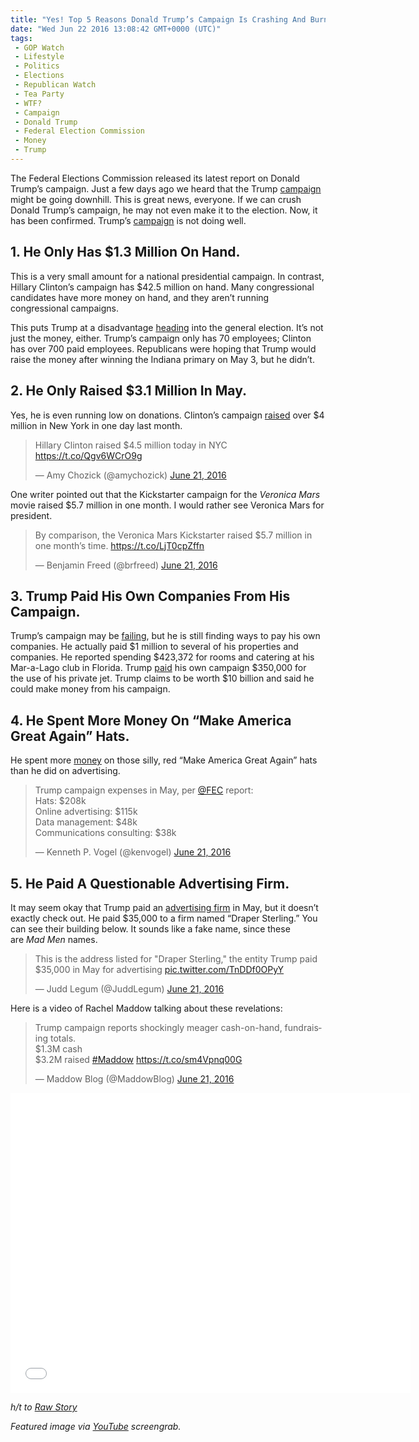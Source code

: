 ```yaml
---
title: "Yes! Top 5 Reasons Donald Trump’s Campaign Is Crashing And Burning (TWEETS AND VIDEO)"
date: "Wed Jun 22 2016 13:08:42 GMT+0000 (UTC)"
tags: 
 - GOP Watch
 - Lifestyle
 - Politics
 - Elections
 - Republican Watch
 - Tea Party
 - WTF?
 - Campaign
 - Donald Trump
 - Federal Election Commission
 - Money
 - Trump
---
```

<p><!-- Quick Adsense WordPress Plugin: http://quicksense.net/ --></p><p>The Federal Elections Commission released its latest report on Donald Trump&#x2019;s campaign. Just a few days ago we heard that the Trump <a href="http://www.liberalamerica.org/2016/06/20/new-york-times-trump-may-be-too-broke-to-campaign/" target="_blank">campaign</a> might be going downhill. This is great news, everyone. If we can crush Donald Trump&#x2019;s campaign, he may not even make it to the election. Now, it has been confirmed. Trump&#x2019;s <a href="http://www.rawstory.com/2016/06/here-are-5-bombshell-revelations-that-show-trumps-campaign-is-a-massive-con-job/" onclick="__gaTracker(&apos;send&apos;, &apos;event&apos;, &apos;outbound-article&apos;, &apos;http://www.rawstory.com/2016/06/here-are-5-bombshell-revelations-that-show-trumps-campaign-is-a-massive-con-job/&apos;, &apos;campaign&apos;);" target="_blank">campaign</a> is not doing well.</p><h2>1. He Only Has $1.3 Million On Hand.</h2><p>This is a very small amount for a national presidential campaign. In contrast, Hillary Clinton&#x2019;s campaign has $42.5 million on hand. Many congressional candidates have more money on hand, and they aren&#x2019;t running congressional campaigns.</p><p>This puts Trump at a disadvantage <a href="http://www.politico.com/story/2016/06/scrawny-trump-campaign-sputters-into-general-224580" onclick="__gaTracker(&apos;send&apos;, &apos;event&apos;, &apos;outbound-article&apos;, &apos;http://www.politico.com/story/2016/06/scrawny-trump-campaign-sputters-into-general-224580&apos;, &apos;heading&apos;);" target="_blank">heading</a> into the general election. It&#x2019;s not just the money, either. Trump&#x2019;s campaign only has 70 employees; Clinton has over 700 paid employees. Republicans were hoping that Trump would raise the money after winning the Indiana primary on May 3, but he didn&#x2019;t.</p><h2>2. He Only Raised $3.1 Million In May.</h2><p>Yes, he is even running low on donations. Clinton&#x2019;s campaign <a href="http://www.rawstory.com/2016/06/here-are-5-bombshell-revelations-that-show-trumps-campaign-is-a-massive-con-job/" onclick="__gaTracker(&apos;send&apos;, &apos;event&apos;, &apos;outbound-article&apos;, &apos;http://www.rawstory.com/2016/06/here-are-5-bombshell-revelations-that-show-trumps-campaign-is-a-massive-con-job/&apos;, &apos;raised&apos;);" target="_blank">raised</a> over $4 million in New York in one day last month.</p><blockquote class="twitter-tweet" data-width="500"><p lang="en" dir="ltr">Hillary Clinton raised $4.5 million today in NYC <a href="https://t.co/Qgv6WCrO9g" onclick="__gaTracker(&apos;send&apos;, &apos;event&apos;, &apos;outbound-article&apos;, &apos;https://t.co/Qgv6WCrO9g&apos;, &apos;https://t.co/Qgv6WCrO9g&apos;);">https://t.co/Qgv6WCrO9g</a></p>
<p>&#x2014; Amy Chozick (@amychozick) <a href="https://twitter.com/amychozick/status/745070091386109953" onclick="__gaTracker(&apos;send&apos;, &apos;event&apos;, &apos;outbound-article&apos;, &apos;https://twitter.com/amychozick/status/745070091386109953&apos;, &apos;June 21, 2016&apos;);">June 21, 2016</a></p></blockquote><p><script async src="//platform.twitter.com/widgets.js" charset="utf-8"></script></p><p>One writer pointed out that the Kickstarter campaign for the&#xA0;<em>Veronica Mars</em> movie raised $5.7 million in one month. I would rather see Veronica Mars for president.</p><blockquote class="twitter-tweet" data-width="500"><p lang="en" dir="ltr">By comparison, the Veronica Mars Kickstarter raised $5.7 million in one month&#x2019;s time. <a href="https://t.co/LjT0cpZffn" onclick="__gaTracker(&apos;send&apos;, &apos;event&apos;, &apos;outbound-article&apos;, &apos;https://t.co/LjT0cpZffn&apos;, &apos;https://t.co/LjT0cpZffn&apos;);">https://t.co/LjT0cpZffn</a></p>
<p>&#x2014; Benjamin Freed (@brfreed) <a href="https://twitter.com/brfreed/status/745072206116356096" onclick="__gaTracker(&apos;send&apos;, &apos;event&apos;, &apos;outbound-article&apos;, &apos;https://twitter.com/brfreed/status/745072206116356096&apos;, &apos;June 21, 2016&apos;);">June 21, 2016</a></p></blockquote><p><script async src="//platform.twitter.com/widgets.js" charset="utf-8"></script></p><h2>3. Trump Paid His Own Companies From His Campaign.</h2><p>Trump&#x2019;s campaign may be <a href="http://www.rawstory.com/2016/06/here-are-5-bombshell-revelations-that-show-trumps-campaign-is-a-massive-con-job/" onclick="__gaTracker(&apos;send&apos;, &apos;event&apos;, &apos;outbound-article&apos;, &apos;http://www.rawstory.com/2016/06/here-are-5-bombshell-revelations-that-show-trumps-campaign-is-a-massive-con-job/&apos;, &apos;failing&apos;);" target="_blank">failing</a>, but he is still finding ways to pay his own companies. He actually paid $1 million to several of his properties and companies. He reported spending $423,372 for rooms and catering at his Mar-a-Lago club in Florida. Trump <a href="http://www.huffingtonpost.com/entry/trump-campaign-payments_us_5768a69ee4b0853f8bf1fe2d" onclick="__gaTracker(&apos;send&apos;, &apos;event&apos;, &apos;outbound-article&apos;, &apos;http://www.huffingtonpost.com/entry/trump-campaign-payments_us_5768a69ee4b0853f8bf1fe2d&apos;, &apos;paid&apos;);" target="_blank">paid</a> his own campaign $350,000 for the&#xA0;use of his private jet. Trump claims to be worth $10 billion and said he could make money from his campaign.</p><h2>4. He Spent More Money On &#x201C;Make America Great Again&#x201D; Hats.</h2><p>He spent more <a href="http://www.esquire.com/news-politics/politics/news/a46039/trump-spending-on-hats/" onclick="__gaTracker(&apos;send&apos;, &apos;event&apos;, &apos;outbound-article&apos;, &apos;http://www.esquire.com/news-politics/politics/news/a46039/trump-spending-on-hats/&apos;, &apos;money&apos;);" target="_blank">money</a> on those silly, red &#x201C;Make America Great Again&#x201D; hats than he did on advertising.</p><p><!-- Quick Adsense WordPress Plugin: http://quicksense.net/ --></p><blockquote class="twitter-tweet" data-width="500"><p lang="en" dir="ltr">Trump campaign expenses in May, per <a href="https://twitter.com/FEC" onclick="__gaTracker(&apos;send&apos;, &apos;event&apos;, &apos;outbound-article&apos;, &apos;https://twitter.com/FEC&apos;, &apos;@FEC&apos;);">@FEC</a> report:<br>Hats: $208k<br>Online advertising: $115k<br>Data management: $48k<br>Communications consulting: $38k</p>
<p>&#x2014; Kenneth P. Vogel (@kenvogel) <a href="https://twitter.com/kenvogel/status/745098363155132416" onclick="__gaTracker(&apos;send&apos;, &apos;event&apos;, &apos;outbound-article&apos;, &apos;https://twitter.com/kenvogel/status/745098363155132416&apos;, &apos;June 21, 2016&apos;);">June 21, 2016</a></p></blockquote><p><script async src="//platform.twitter.com/widgets.js" charset="utf-8"></script></p><h2>5. He Paid A Questionable Advertising Firm.</h2><p>It may seem okay that Trump paid an <a href="http://www.rawstory.com/2016/06/here-are-5-bombshell-revelations-that-show-trumps-campaign-is-a-massive-con-job/" onclick="__gaTracker(&apos;send&apos;, &apos;event&apos;, &apos;outbound-article&apos;, &apos;http://www.rawstory.com/2016/06/here-are-5-bombshell-revelations-that-show-trumps-campaign-is-a-massive-con-job/&apos;, &apos;advertising firm&apos;);" target="_blank">advertising firm</a> in May, but it doesn&#x2019;t exactly check out. He paid $35,000 to a firm named&#xA0;&#x201C;Draper Sterling.&#x201D; You can see their building below. It sounds like a fake name, since these are&#xA0;<em>Mad Men&#xA0;</em>names.</p><blockquote class="twitter-tweet" data-width="500"><p lang="en" dir="ltr">This is the address listed for &quot;Draper Sterling,&quot; the entity Trump paid $35,000 in May for advertising <a href="https://t.co/TnDDf0OPyY" onclick="__gaTracker(&apos;send&apos;, &apos;event&apos;, &apos;outbound-article&apos;, &apos;https://t.co/TnDDf0OPyY&apos;, &apos;pic.twitter.com/TnDDf0OPyY&apos;);">pic.twitter.com/TnDDf0OPyY</a></p>
<p>&#x2014; Judd Legum (@JuddLegum) <a href="https://twitter.com/JuddLegum/status/745096813821177856" onclick="__gaTracker(&apos;send&apos;, &apos;event&apos;, &apos;outbound-article&apos;, &apos;https://twitter.com/JuddLegum/status/745096813821177856&apos;, &apos;June 21, 2016&apos;);">June 21, 2016</a></p></blockquote><p><script async src="//platform.twitter.com/widgets.js" charset="utf-8"></script></p><p>Here is a video of Rachel Maddow talking about these revelations:</p><blockquote class="twitter-tweet" data-width="500"><p lang="en" dir="ltr">Trump campaign reports shockingly meager cash-on-hand, fundraising totals.<br>$1.3M cash<br>$3.2M raised <a href="https://twitter.com/hashtag/Maddow?src=hash" onclick="__gaTracker(&apos;send&apos;, &apos;event&apos;, &apos;outbound-article&apos;, &apos;https://twitter.com/hashtag/Maddow?src=hash&apos;, &apos;#Maddow&apos;);">#Maddow</a> <a href="https://t.co/sm4Vpnq00G" onclick="__gaTracker(&apos;send&apos;, &apos;event&apos;, &apos;outbound-article&apos;, &apos;https://t.co/sm4Vpnq00G&apos;, &apos;https://t.co/sm4Vpnq00G&apos;);">https://t.co/sm4Vpnq00G</a></p>
<p>&#x2014; Maddow Blog (@MaddowBlog) <a href="https://twitter.com/MaddowBlog/status/745074530196979712" onclick="__gaTracker(&apos;send&apos;, &apos;event&apos;, &apos;outbound-article&apos;, &apos;https://twitter.com/MaddowBlog/status/745074530196979712&apos;, &apos;June 21, 2016&apos;);">June 21, 2016</a></p></blockquote><p><script async src="//platform.twitter.com/widgets.js" charset="utf-8"></script></p><p><iframe width="640" height="480" src="//www.youtube.com/embed/BfPdNZeUqUQ" frameborder="0" allowfullscreen></iframe></p><p><em>h/t to <a href="http://www.rawstory.com/2016/06/here-are-5-bombshell-revelations-that-show-trumps-campaign-is-a-massive-con-job/" onclick="__gaTracker(&apos;send&apos;, &apos;event&apos;, &apos;outbound-article&apos;, &apos;http://www.rawstory.com/2016/06/here-are-5-bombshell-revelations-that-show-trumps-campaign-is-a-massive-con-job/&apos;, &apos;Raw Story&apos;);">Raw Story</a></em></p><p><em>Featured image via <a href="https://www.youtube.com/watch?v=BfPdNZeUqUQ" onclick="__gaTracker(&apos;send&apos;, &apos;event&apos;, &apos;outbound-article&apos;, &apos;https://www.youtube.com/watch?v=BfPdNZeUqUQ&apos;, &apos;YouTube&apos;);">YouTube</a> screengrab.</em></p><div style="font-size:0px;height:0px;line-height:0px;margin:0;padding:0;clear:both"></div>